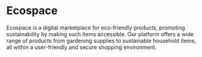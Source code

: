 # Ecospace
 Ecospace is a digital marketplace for eco-friendly products, promoting sustainability by making such items accessible. Our platform offers a wide range of products from gardening supplies to sustainable household items, all within a user-friendly and secure shopping environment.
